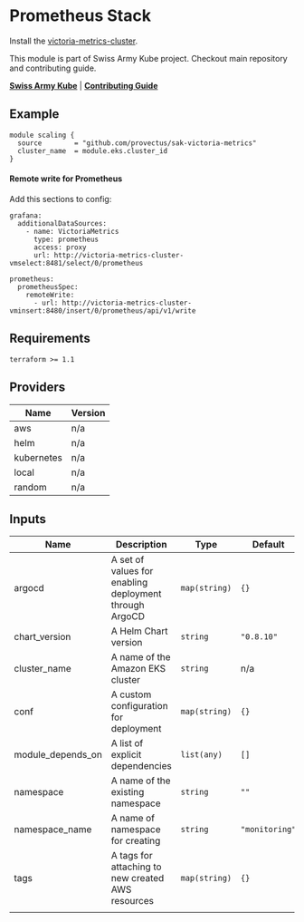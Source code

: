 # Prometheus Stack

Install the [victoria-metrics-cluster](https://github.com/VictoriaMetrics/helm-charts/tree/master/charts/victoria-metrics-cluster).

This module is part of Swiss Army Kube project. Checkout main repository and contributing guide.

**[Swiss Army Kube](https://github.com/provectus/swiss-army-kube)**
|
**[Contributing Guide](https://github.com/provectus/swiss-army-kube/blob/master/CONTRIBUTING.md)**

## Example

```hcl
module scaling {
  source        = "github.com/provectus/sak-victoria-metrics"
  cluster_name  = module.eks.cluster_id
}
```

#### Remote write for Prometheus

Add this sections to config:

```
grafana:
  additionalDataSources:
    - name: VictoriaMetrics
      type: prometheus
      access: proxy
      url: http://victoria-metrics-cluster-vmselect:8481/select/0/prometheus

prometheus:
  prometheusSpec:
    remoteWrite:
      - url: http://victoria-metrics-cluster-vminsert:8480/insert/0/prometheus/api/v1/write
```

## Requirements

```
terraform >= 1.1
```

## Providers

| Name       | Version |
| ---------- | ------- |
| aws        | n/a     |
| helm       | n/a     |
| kubernetes | n/a     |
| local      | n/a     |
| random     | n/a     |

## Inputs

| Name              | Description                                            | Type          | Default        | Required |
| ----------------- | ------------------------------------------------------ | ------------- | -------------- | :------: |
| argocd            | A set of values for enabling deployment through ArgoCD | `map(string)` | `{}`           |    no    |
| chart_version     | A Helm Chart version                                   | `string`      | `"0.8.10"`     |    no    |
| cluster_name      | A name of the Amazon EKS cluster                       | `string`      | n/a            |   yes    |
| conf              | A custom configuration for deployment                  | `map(string)` | `{}`           |    no    |
| module_depends_on | A list of explicit dependencies                        | `list(any)`   | `[]`           |    no    |
| namespace         | A name of the existing namespace                       | `string`      | `""`           |    no    |
| namespace_name    | A name of namespace for creating                       | `string`      | `"monitoring"` |    no    |
| tags              | A tags for attaching to new created AWS resources      | `map(string)` | `{}`           |    no    |
|                   |                                                        |               |                |          |

